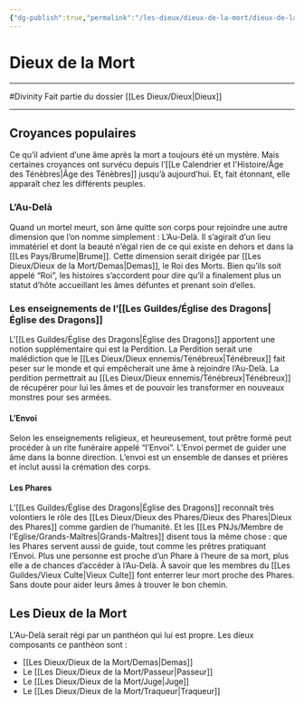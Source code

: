 ```yaml
---
{"dg-publish":true,"permalink":"/les-dieux/dieux-de-la-mort/dieux-de-la-mort/"}
---
```


# Dieux de la Mort
---
#Divinity 
Fait partie du dossier [[Les Dieux/Dieux\|Dieux]]

-------
## Croyances populaires

Ce qu’il advient d’une âme après la mort a toujours été un mystère. Mais certaines croyances ont survécu depuis l’[[Le Calendrier et l'Histoire/Âge des Ténèbres\|Âge des Ténèbres]] jusqu’à aujourd’hui. Et, fait étonnant, elle apparaît chez les différents peuples.
### L’Au-Delà
Quand un mortel meurt, son âme quitte son corps pour rejoindre une autre dimension que l’on nomme simplement : L’Au-Delà. Il s’agirait d’un lieu immatériel et dont la beauté n’égal rien de ce qui existe en dehors et dans la [[Les Pays/Brume\|Brume]].
Cette dimension serait dirigée par [[Les Dieux/Dieux de la Mort/Demas\|Demas]], le Roi des Morts. Bien qu’ils soit appelé “Roi”, les histoires s’accordent pour dire qu’il a finalement plus un statut d’hôte accueillant les âmes défuntes et prenant soin d’elles.
### Les enseignements de l’[[Les Guildes/Église des Dragons\|Église des Dragons]]
L'[[Les Guildes/Église des Dragons\|Église des Dragons]] apportent une notion supplémentaire qui est la Perdition. La Perdition serait une malédiction que le [[Les Dieux/Dieux ennemis/Ténébreux\|Ténébreux]] fait peser sur le monde et qui empêcherait une âme à rejoindre l’Au-Delà. La perdition permettrait au [[Les Dieux/Dieux ennemis/Ténébreux\|Ténébreux]] de récupérer pour lui les âmes et de pouvoir les transformer en nouveaux monstres pour ses armées.
#### L’Envoi
Selon les enseignements religieux, et heureusement, tout prêtre formé peut procéder à un rite funéraire appelé “l’Envoi”. L’Envoi permet de guider une âme dans la bonne direction.
L’envoi est un ensemble de danses et prières et inclut aussi la crémation des corps.
#### Les Phares
L’[[Les Guildes/Église des Dragons\|Église des Dragons]] reconnaît très volontiers le rôle des [[Les Dieux/Dieux des Phares/Dieux des Phares\|Dieux des Phares]] comme gardien de l’humanité. Et les [[Les PNJs/Membre de l'Eglise/Grands-Maîtres\|Grands-Maîtres]] disent tous la même chose : que les Phares servent aussi de guide, tout comme les prêtres pratiquant l’Envoi. Plus une personne est proche d’un Phare à l’heure de sa mort, plus elle a de chances d’accéder à l’Au-Delà.
À savoir que les membres du [[Les Guildes/Vieux Culte\|Vieux Culte]] font enterrer leur mort proche des Phares. Sans doute pour aider leurs âmes à trouver le bon chemin.
## Les Dieux de la Mort
L'Au-Delà serait régi par un panthéon qui lui est propre. Les dieux composants ce panthéon sont :
- [[Les Dieux/Dieux de la Mort/Demas\|Demas]]
- Le [[Les Dieux/Dieux de la Mort/Passeur\|Passeur]]
- Le [[Les Dieux/Dieux de la Mort/Juge\|Juge]]
- Le [[Les Dieux/Dieux de la Mort/Traqueur\|Traqueur]]